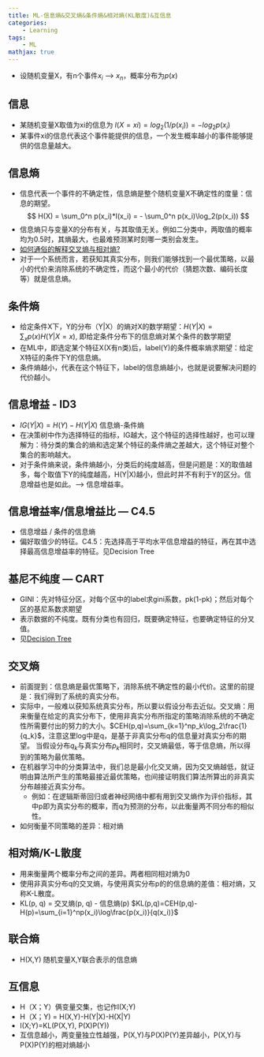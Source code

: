```yaml
---
title: ML-信息熵&交叉熵&条件熵&相对熵(KL散度)&互信息
categories: 
    - Learning
tags:  
    - ML
mathjax: true
---
```


- 设随机变量X，有n个事件$x_i$ –> $x_n$，概率分布为$p(x)$

<!-- more -->

## 信息

- 某随机变量X取值为xi的信息为 $I(X=xi)=log_2( 1 / p(x_i) ) = - log_2p(x_i)$
- 某事件xi的信息代表这个事件能提供的信息，一个发生概率越小的事件能够提供的信息量越大。

## 信息熵

- 信息代表一个事件的不确定性，信息熵是整个随机变量X不确定性的度量：信息的期望。
$$ H(X) = \sum_0^n p(x_i)*I(x_i) = - \sum_0^n p(x_i)\log_2(p(x_i)) $$
- 信息熵只与变量X的分布有关，与其取值无关。例如二分类中，两取值的概率均为0.5时，其熵最大，也最难预测某时刻哪一类别会发生。
- [如何通俗的解释交叉熵与相对熵?](https://www.zhihu.com/question/41252833/answer/195901726)
- 对于一个系统而言，若获知其真实分布，则我们能够找到一个最优策略，以最小的代价来消除系统的不确定性，而这个最小的代价（猜题次数、编码长度等）就是信息熵。

## 条件熵

- 给定条件X下，Y的分布（Y|X）的熵对X的数学期望：$H(Y|X)=\sum_x p(x)H(Y|X=x)$, 即给定条件分布下的信息熵对某个条件的数学期望
- 在ML中，即选定某个特征X(X有n类)后，label(Y)的条件概率熵求期望：给定X特征的条件下Y的信息熵。
- 条件熵越小，代表在这个特征下，label的信息熵越小，也就是说要解决问题的代价越小。

## 信息增益 - ID3

- $IG(Y|X)=H(Y)-H(Y|X)$ 信息熵-条件熵
- 在决策树中作为选择特征的指标，IG越大，这个特征的选择性越好，也可以理解为：待分类的集合的熵和选定某个特征的条件熵之差越大，这个特征对整个集合的影响越大。
- 对于条件熵来说，条件熵越小，分类后的纯度越高，但是问题是：X的取值越多，每个取值下Y的纯度越高，H(Y|X)越小，但此时并不有利于Y的区分。信息增益也是如此。–> 信息增益率。

## 信息增益率/信息增益比 — C4.5

- 信息增益 / 条件的信息熵
- 偏好取值少的特征。C4.5：先选择高于平均水平信息增益的特征，再在其中选择最高信息增益率的特征。见Decision Tree

## 基尼不纯度 — CART

- GINI：先对特征分区，对每个区中的label求gini系数，pk(1-pk)；然后对每个区的基尼系数求期望
- 表示数据的不纯度。既有分类也有回归，既要确定特征，也要确定特征的分叉值。
- 见[Decision Tree](https://chenzk1.github.io/2020/10/25/ML-Decision%20Tree/)

## 交叉熵

- 前面提到：信息熵是最优策略下，消除系统不确定性的最小代价。这里的前提是：我们得到了系统的真实分布。
- 实际中，一般难以获知系统真实分布，所以要以假设分布去近似。交叉熵：用来衡量在给定的真实分布下，使用非真实分布所指定的策略消除系统的不确定性所需要付出的努力的大小。$CEH(p,q)=\sum_{k=1}^np_k\log_2\frac{1}{q_k}$，注意这里log中是q，是基于非真实分布q的信息量对真实分布的期望。
当假设分布$q_k$与真实分布$p_k$相同时，交叉熵最低，等于信息熵，所以得到的策略为最优策略。
- 在机器学习中的分类算法中，我们总是最小化交叉熵，因为交叉熵越低，就证明由算法所产生的策略最接近最优策略，也间接证明我们算法所算出的非真实分布越接近真实分布。
    - 例如：在逻辑斯蒂回归或者神经网络中都有用到交叉熵作为评价指标，其中p即为真实分布的概率，而q为预测的分布，以此衡量两不同分布的相似性。
- 如何衡量不同策略的差异：相对熵

## 相对熵/K-L散度

- 用来衡量两个概率分布之间的差异。两者相同相对熵为0
- 使用非真实分布q的交叉熵，与使用真实分布p的的信息熵的差值：相对熵，又称K-L散度。
- KL(p, q) = 交叉熵(p, q) - 信息熵(p)
$KL(p,q)=CEH(p,q)-H(p)=\sum_{i=1}^np(x_i)\log\frac{p(x_i)}{q(x_i)}$

## 联合熵

- H(X,Y) 随机变量X,Y联合表示的信息熵

## 互信息

- H（X；Y）俩变量交集，也记作I(X;Y)
- H（X；Y) = H(X,Y)-H(Y|X)-H(X|Y)
- I(X;Y)=KL(P(X,Y), P(X)P(Y))
- 互信息越小，两变量独立性越强，P(X,Y)与P(X)P(Y)差异越小，P(X,Y)与P(X)P(Y)的相对熵越小